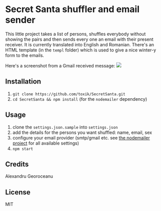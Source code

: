 # Secret Santa shuffler and email sender

This little project takes a list of persons, shuffles everybody without showing the pairs and then sends every one an
email with their present receiver.
It is currently translated into English and Romanian.
There's an HTML template (in the `templ` folder) which is used to give a nice winter-y form to the emails.

Here's a screenshot from a Gmail received message:
![](https://github.com/toxik/SecretSanta/blob/master/templ/images/gmail_screenshot.png)

## Installation

1. `git clone https://github.com/toxik/SecretSanta.git`
2. `cd SecretSanta && npm install` (for the `nodemailer` dependency)

## Usage

1. clone the `settings.json.sample` into `settings.json`
  1. add the details for the persons you want shuffled: name, email, sex
  2. configure your email provider (smtp/gmail etc. see [the nodemailer project](https://github.com/andris9/Nodemailer) for all available settings)
2. `npm start`

## Credits

Alexandru Georoceanu

## License

MIT
